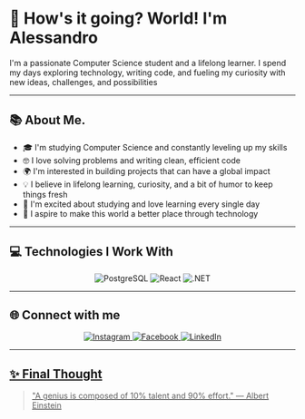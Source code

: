 # 👋 How's it going? World! I'm Alessandro

I'm a passionate Computer Science student and a lifelong learner. I spend my days exploring technology, writing code, and fueling my curiosity with new ideas, challenges, and possibilities

---


## 📚 About Me.

- 🎓 I'm studying Computer Science and constantly leveling up my skills
- 🤓 I love solving problems and writing clean, efficient code
- 🌍 I'm interested in building projects that can have a global impact
- 💡 I believe in lifelong learning, curiosity, and a bit of humor to keep things fresh
- 🚀 I'm excited about studying and love learning every single day
- 🌟 I aspire to make this world a better place through technology

---

## 💻 Technologies I Work With

<p align="center">
  <img src="https://img.shields.io/badge/PostgreSQL-316192?style=for-the-badge&logo=postgresql&logoColor=white" alt="PostgreSQL" />
  <img src="https://img.shields.io/badge/React-20232A?style=for-the-badge&logo=react&logoColor=61DAFB" alt="React" />
  <img src="https://img.shields.io/badge/.NET-5C2D91?style=for-the-badge&logo=.net&logoColor=white" alt=".NET" />
</p>

---

## 🌐 Connect with me

<p align="center">
  <a href="https://www.instagram.com/alessandro.gzl/" target="_blank">
    <img src="https://img.shields.io/badge/Instagram-%23E4405F?style=for-the-badge&logo=instagram&logoColor=white" alt="Instagram"/>
  </a>
  <a href="https://www.facebook.com/profile.php?id=61557622364773&comment_id=Y29tbWVudDoxMjIxODg4MTY2NzAyNTQwNzhfMTE4NTc5NjM0NjQxMjQyOQ%3D%3D&locale=es_LA" target="_blank">
    <img src="https://img.shields.io/badge/Facebook-%231877F2?style=for-the-badge&logo=facebook&logoColor=white" alt="Facebook"/>
  </a>
  <a href="https://www.linkedin.com/in/alessandro-gonzales-letdoit2025/" target="_blank">
    <img src="https://img.shields.io/badge/LinkedIn-%230077B5?style=for-the-badge&logo=linkedin&logoColor=white" alt="LinkedIn"/>
</p>

---


## ✨ Final Thought

> "A genius is composed of 10% talent and 90% effort." — Albert Einstein

